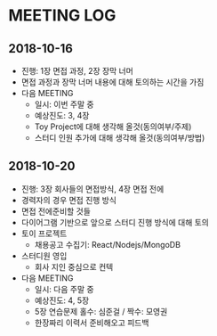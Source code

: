 # MEETING LOG
## 2018-10-16
- 진행: 1장 면접 과정, 2장 장막 너머
- 면접 과정과 장막 너머 내용에 대해 토의하는 시간을 가짐
- 다음 MEETING
  - 일시: 이번 주말 중
  - 예상진도: 3, 4장
  - Toy Project에 대해 생각해 올것(동의여부/주제)
  - 스터디 인원 추가에 대해 생각해 올것(동의여부/방법)
## 2018-10-20
- 진행: 3장 회사들의 면접방식, 4장 면접 전에
- 경력자의 경우 면접 진행 방식
- 면접 전에준비할 것들
- 다이어그램 기반으로 앞으로 스터디 진행 방식에 대해 토의
- 토이 프로젝트
    - 채용공고 수집기: React/Nodejs/MongoDB
- 스터디원 영입
    - 회사 지인 중심으로 컨텍
- 다음 MEETING
    - 일시: 다음 주말 중
    - 예상진도: 4, 5장
    - 5장 연습문제 홀수: 심준걸 / 짝수: 모영권
    - 한장짜리 이력서 준비해오고 피드백